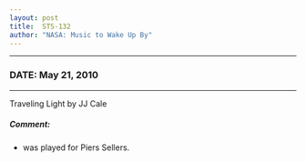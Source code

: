 ```yaml
---
layout: post
title:  STS-132
author: "NASA: Music to Wake Up By"
---
```


----
### DATE: May 21, 2010
----
Traveling Light by JJ Cale

##### Comment:
* was played for Piers Sellers.
